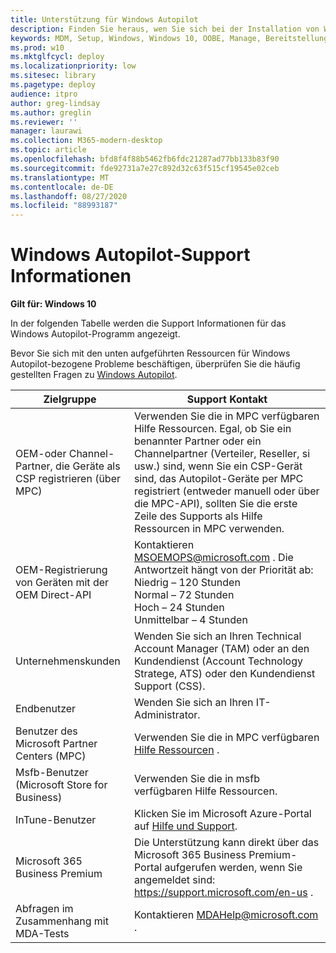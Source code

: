 ```yaml
---
title: Unterstützung für Windows Autopilot
description: Finden Sie heraus, wen Sie sich bei der Installation von Windows Autopilot an wenden müssen.
keywords: MDM, Setup, Windows, Windows 10, OOBE, Manage, Bereitstellung, Autopilot, ZTD, Zero-Touchscreen, Partner, msfb, InTune
ms.prod: w10
ms.mktglfcycl: deploy
ms.localizationpriority: low
ms.sitesec: library
ms.pagetype: deploy
audience: itpro
author: greg-lindsay
ms.author: greglin
ms.reviewer: ''
manager: laurawi
ms.collection: M365-modern-desktop
ms.topic: article
ms.openlocfilehash: bfd8f4f88b5462fb6fdc21287ad77bb133b83f90
ms.sourcegitcommit: fde92731a7e27c892d32c63f515cf19545e02ceb
ms.translationtype: MT
ms.contentlocale: de-DE
ms.lasthandoff: 08/27/2020
ms.locfileid: "88993187"
---
```

# <a name="windows-autopilot-support-information"></a>Windows Autopilot-Support Informationen

**Gilt für: Windows 10**

In der folgenden Tabelle werden die Support Informationen für das Windows Autopilot-Programm angezeigt.  

Bevor Sie sich mit den unten aufgeführten Ressourcen für Windows Autopilot-bezogene Probleme beschäftigen, überprüfen Sie die häufig gestellten Fragen zu [Windows Autopilot](autopilot-faq.md).

| Zielgruppe   |   Support Kontakt     |
|------------|---------------------------------------|
| OEM-oder Channel-Partner, die Geräte als CSP registrieren (über MPC) | Verwenden Sie die in MPC verfügbaren Hilfe Ressourcen. Egal, ob Sie ein benannter Partner oder ein Channelpartner (Verteiler, Reseller, si usw.) sind, wenn Sie ein CSP-Gerät sind, das Autopilot-Geräte per MPC registriert (entweder manuell oder über die MPC-API), sollten Sie die erste Zeile des Supports als Hilfe Ressourcen in MPC verwenden. |   
| OEM-Registrierung von Geräten mit der OEM Direct-API | Kontaktieren MSOEMOPS@microsoft.com . Die Antwortzeit hängt von der Priorität ab: <br>Niedrig – 120 Stunden <br>Normal – 72 Stunden <br>Hoch – 24 Stunden <br>Unmittelbar – 4 Stunden |
| Unternehmenskunden | Wenden Sie sich an Ihren Technical Account Manager (TAM) oder an den Kundendienst (Account Technology Stratege, ATS) oder den Kundendienst Support (CSS). |
| Endbenutzer | Wenden Sie sich an Ihren IT-Administrator. |
| Benutzer des Microsoft Partner Centers (MPC) | Verwenden Sie die in MPC verfügbaren [Hilfe Ressourcen](https://partner.microsoft.com/support) . |
| Msfb-Benutzer (Microsoft Store for Business) | Verwenden Sie die in msfb verfügbaren Hilfe Ressourcen. |
| InTune-Benutzer | Klicken Sie im Microsoft Azure-Portal auf [Hilfe und Support](https://portal.azure.com/#blade/Microsoft_Azure_Support/HelpAndSupportBlade/overview). |
| Microsoft 365 Business Premium | Die Unterstützung kann direkt über das Microsoft 365 Business Premium-Portal aufgerufen werden, wenn Sie angemeldet sind:  https://support.microsoft.com/en-us . |
| Abfragen im Zusammenhang mit MDA-Tests | Kontaktieren MDAHelp@microsoft.com . |